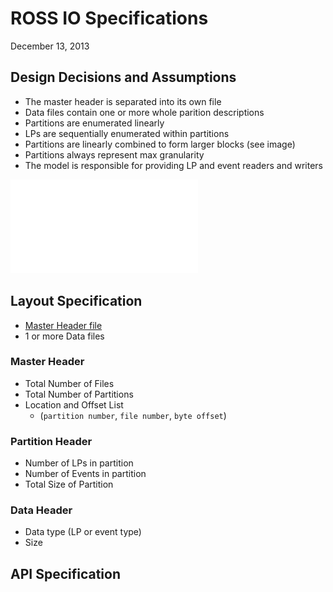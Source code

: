 
# ROSS IO Specifications

December 13, 2013

## Design Decisions and Assumptions

- The master header is separated into its own file
- Data files contain one or more whole parition descriptions
- Partitions are enumerated linearly
- LPs are sequentially enumerated within partitions
- Partitions are linearly combined to form larger blocks (see image)
- Partitions always represent max granularity
- The model is responsible for providing LP and event readers and writers

![Linear Partition Combinations](partitions.pdf)

## Layout Specification

- [Master Header file](#Master_Header)
- 1 or more Data files

### Master Header

- Total Number of Files
- Total Number of Partitions
- Location and Offset List
    - (`partition number`, `file number`, `byte offset`)

### Partition Header

- Number of LPs in partition
- Number of Events in partition
- Total Size of Partition

### Data Header

- Data type (LP or event type)
- Size

## API Specification


